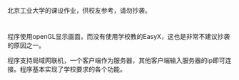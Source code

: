 北京工业大学的课设作业，供校友参考，请勿抄袭。
#
程序使用openGL显示画面，而没有使用学校教的EasyX，这也是非常不建议抄袭的原因之一。

程序支持局域网联机，一个客户端作为服务器，其他客户端输入服务器的ip即可连接。程序基本实现了学校要求的各个功能。
